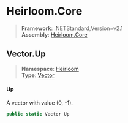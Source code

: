 # Heirloom.Core

> **Framework**: .NETStandard,Version=v2.1  
> **Assembly**: [Heirloom.Core][0]  

## Vector.Up

> **Namespace**: [Heirloom][0]  
> **Type**: [Vector][1]  

#### Up

A vector with value (0, -1).

```cs
public static Vector Up
```

[0]: ../../../Heirloom.Core.md
[1]: ../Vector.md
